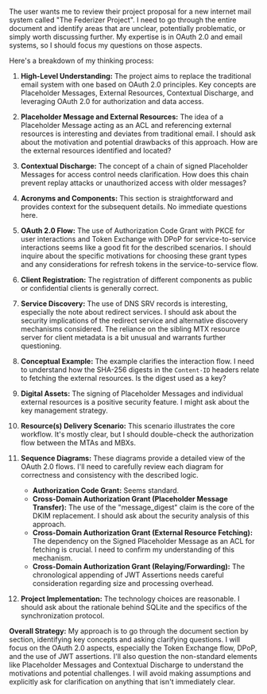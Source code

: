 The user wants me to review their project proposal for a new internet mail system called "The Federizer Project". I need to go through the entire document and identify areas that are unclear, potentially problematic, or simply worth discussing further. My expertise is in OAuth 2.0 and email systems, so I should focus my questions on those aspects.

Here's a breakdown of my thinking process:

1. **High-Level Understanding:**  The project aims to replace the traditional email system with one based on OAuth 2.0 principles. Key concepts are Placeholder Messages, External Resources, Contextual Discharge, and leveraging OAuth 2.0 for authorization and data access.

2. **Placeholder Message and External Resources:** The idea of a Placeholder Message acting as an ACL and referencing external resources is interesting and deviates from traditional email. I should ask about the motivation and potential drawbacks of this approach. How are the external resources identified and located?

3. **Contextual Discharge:** The concept of a chain of signed Placeholder Messages for access control needs clarification. How does this chain prevent replay attacks or unauthorized access with older messages?

4. **Acronyms and Components:** This section is straightforward and provides context for the subsequent details. No immediate questions here.

5. **OAuth 2.0 Flow:**  The use of Authorization Code Grant with PKCE for user interactions and Token Exchange with DPoP for service-to-service interactions seems like a good fit for the described scenarios. I should inquire about the specific motivations for choosing these grant types and any considerations for refresh tokens in the service-to-service flow.

6. **Client Registration:** The registration of different components as public or confidential clients is generally correct.

7. **Service Discovery:** The use of DNS SRV records is interesting, especially the note about redirect services. I should ask about the security implications of the redirect service and alternative discovery mechanisms considered. The reliance on the sibling MTX resource server for client metadata is a bit unusual and warrants further questioning.

8. **Conceptual Example:** The example clarifies the interaction flow. I need to understand how the SHA-256 digests in the `Content-ID` headers relate to fetching the external resources. Is the digest used as a key?

9. **Digital Assets:** The signing of Placeholder Messages and individual external resources is a positive security feature. I might ask about the key management strategy.

10. **Resource(s) Delivery Scenario:** This scenario illustrates the core workflow. It's mostly clear, but I should double-check the authorization flow between the MTAs and MBXs.

11. **Sequence Diagrams:**  These diagrams provide a detailed view of the OAuth 2.0 flows. I'll need to carefully review each diagram for correctness and consistency with the described logic.
    * **Authorization Code Grant:** Seems standard.
    * **Cross-Domain Authorization Grant (Placeholder Message Transfer):**  The use of the "message_digest" claim is the core of the DKIM replacement. I should ask about the security analysis of this approach.
    * **Cross-Domain Authorization Grant (External Resource Fetching):**  The dependency on the Signed Placeholder Message as an ACL for fetching is crucial. I need to confirm my understanding of this mechanism.
    * **Cross-Domain Authorization Grant (Relaying/Forwarding):** The chronological appending of JWT Assertions needs careful consideration regarding size and processing overhead.

12. **Project Implementation:** The technology choices are reasonable. I should ask about the rationale behind SQLite and the specifics of the synchronization protocol.

**Overall Strategy:** My approach is to go through the document section by section, identifying key concepts and asking clarifying questions. I will focus on the OAuth 2.0 aspects, especially the Token Exchange flow, DPoP, and the use of JWT assertions. I'll also question the non-standard elements like Placeholder Messages and Contextual Discharge to understand the motivations and potential challenges. I will avoid making assumptions and explicitly ask for clarification on anything that isn't immediately clear.